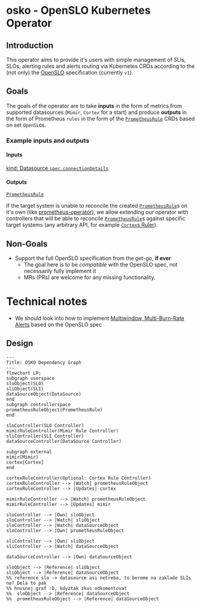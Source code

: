 # osko - OpenSLO Kubernetes Operator

## Introduction

This operator aims to provide it's users with simple management of SLIs, SLOs, alerting rules and alerts routing via Kubernetes CRDs according to the (not only) the [OpenSLO](https://github.com/OpenSLO/OpenSLO) specification (currently `v1`).

## Goals

The goals of the operator are to take **inputs** in the form of metrics from supported datasources (`Mimir`, `Cortex` for a start) and produce **outputs** in the form of Prometheus `rules` in the form of the [`PrometheusRule`](https://prometheus-operator.dev/docs/operator/design/#prometheusrule) CRDs based on set `OpenSLO`s.

### Example inputs and outputs

#### Inputs

[kind: Datasource `spec.connectionDetails`](https://github.com/oskoperator/osko/blob/main/apis/openslo/v1/datasource_types.go#L11)

#### Outputs

[`PrometheusRule`](https://prometheus-operator.dev/docs/operator/design/#prometheusrule)

If the target system is unable to reconcile the created [`PrometheusRule`](https://prometheus-operator.dev/docs/operator/design/#prometheusrule)s on it's own (like [prometheus-operator](https://github.com/prometheus-operator/prometheus-operator)), we allow extending our operator with controllers that will be able to reconcile [`PrometheusRule`](https://prometheus-operator.dev/docs/operator/design/#prometheusrule)s against specific target systems (any arbitrary API, for example [`Cortex`s Ruler](https://cortexmetrics.io/docs/api/#ruler)).

## Non-Goals

- Support the full OpenSLO specification from the get-go, **if ever**
  - The goal here is to be _compatible_ with the OpenSLO spec, not necessarily fully implement it
  - MRs (PRs) are welcome for any missing functionality.

# Technical notes

- We should look into how to implement [Multiwindow, Multi-Burn-Rate Alerts](https://sre.google/workbook/alerting-on-slos/#6-multiwindow-multi-burn-rate-alerts) based on the OpenSLO spec

## Design

```mermaid
---
Title: OSKO Dependency Graph
---
flowchart LR;
subgraph userspace
sloObject(SLO)
sliObject(SLI)
dataSourceObject(DataSource)
end
subgraph controllerspace
prometheusRuleObject(PrometheusRule)
end

sloController(SLO Controller)
mimirRuleController(Mimir Rule Controller)
sliController(SLI Controller)
dataSourceController(DataSource Controller)

subgraph external
mimir[Mimir]
cortex[Cortex]
end

cortexRuleController(Optional: Cortex Rule Controller)
cortexRuleController --> |Watch| prometheusRuleObject
cortexRuleController --> |Updates| cortex

mimirRuleController --> |Watch| prometheusRuleObject
mimirRuleController --> |Updates| mimir

sloController --> |Own| sloObject
sloController --> |Watch| sliObject
sloController --> |Watch| dataSourceObject
sloController --> |Own| prometheusRuleObject

sliController --> |Own| sliObject
sliController --> |Watch| dataSourceObject

dataSourceController --> |Own| dataSourceObject

sloObject --> |Reference| sliObject
sliObject --> |Reference| dataSourceObject
%% reference slo -> datasource asi netreba, to bereme na zaklade SLIs ne? Dela to pak
%% hnusnej graf :D, kdyztak zkus odkomentovat
%%  sloObject --> |Reference| dataSourceObject
%%  prometheusRuleObject --> |Reference| dataSourceObject



```
